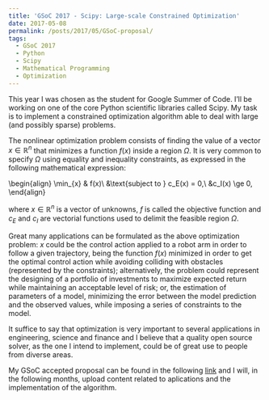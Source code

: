 ```yaml
---
title: 'GSoC 2017 - Scipy: Large-scale Constrained Optimization'
date: 2017-05-08
permalink: /posts/2017/05/GSoC-proposal/
tags:
  - GSoC 2017
  - Python
  - Scipy
  - Mathematical Programming
  - Optimization
---
```


This year I was chosen as the student for Google Summer of Code. I’ll be working on one of the core Python scientific libraries called Scipy. My task is to implement a constrained optimization algorithm able to deal with large (and possibly sparse) problems.

The nonlinear optimization problem consists of finding the value of a vector $x\in \mathbb{R}^n$ that minimizes a function $f(x)$ inside a region $\Omega$. It is very common to specify  $\Omega$ using equality and inequality constraints, as expressed in the following mathematical expression:

\begin{align}
   \min_{x} & f(x)\\
   &\text{subject to } c_E(x) = 0,\\
   &c_I(x) \ge 0,
\end{align}

where $x\in \mathbb{R}^n$ is a vector of unknowns, $f$ is called the objective function and $c_E$ and $c_I$ are vectorial functions used to delimit the feasible region $\Omega$.

Great many applications can be formulated as the above optimization problem: $x$ could be the control action applied to a robot arm in order to follow a given trajectory, being the function $f(x)$ minimized in order to get the optimal control action while avoiding colliding with obstacles (represented by the constraints); alternatively, the problem could represent the designing of a portfolio of investments to maximize expected  return while maintaining an acceptable level of risk; or, the estimation of parameters of  a model, minimizing the error between the model prediction and the observed values, while imposing a series of constraints to the model. 

It suffice to say that optimization is very important to several applications in engineering, science and finance and I believe that a quality open source solver, as the one I intend to implement, could be of great use to people from diverse areas.

My GSoC accepted proposal can be found in the following [link](https://antonior92.github.io/files/GSoC2017.pdf)
and I will, in the following months, upload content related to aplications and the implementation of the algorithm.


